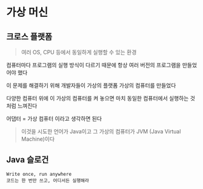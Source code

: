 # 가상 머신

## 크로스 플랫폼

>여러 OS, CPU 등에서 동일하게 실행할 수 있는 환경

컴퓨터마다 프로그램의 실행 방식이 다르기 때문에 항상 여러 버전의 프로그램을 만들었어야 했다

이 문제를 해결하기 위해 개발자들이 가상의 플랫폼 가상의 컴퓨터를 만들었다

다양한 컴퓨터 위에 이 가상의 컴퓨터를 켜 놓으면 마치 동일한 컴퓨터에서 실행하는 것처럼 느껴진다

어댑터 = 가상 컴퓨터 이라고 생각하면 된다

>이것을 시도한 언어가 Java이고 그 가상의 컴퓨터가 JVM (Java Virtual Machine)이다

## Java 슬로건
```
Write once, run anywhere
코드는 한 번만 쓰고, 어디서든 실행해라
```
